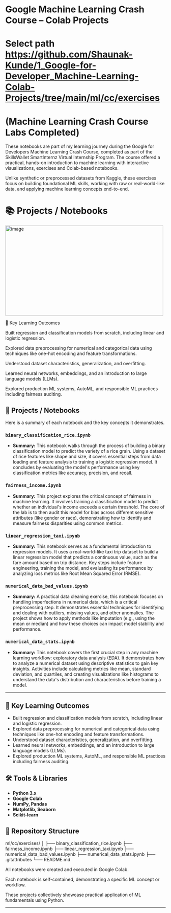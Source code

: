 # Google Machine Learning Crash Course – Colab Projects

# Select path https://github.com/Shaunak-Kunde/1_Google-for-Developer_Machine-Learning-Colab-Projects/tree/main/ml/cc/exercises
# (Machine Learning Crash Course Labs Completed)

These notebooks are part of my learning journey during the Google for Developers Machine Learning Crash Course, completed as part of the SkillsWallet SmartInternz Virtual Internship Program. The course offered a practical, hands-on introduction to machine learning with interactive visualizations, exercises and Colab-based notebooks.

Unlike synthetic or preprocessed datasets from Kaggle, these exercises focus on building foundational ML skills, working with raw or real-world-like data, and applying machine learning concepts end-to-end.

# 📚 Projects / Notebooks
<img width="496" height="282" alt="image" src="https://github.com/user-attachments/assets/1cf5a89b-0934-4df9-b4b8-9f0e02f4d803" />

🚀 Key Learning Outcomes

Built regression and classification models from scratch, including linear and logistic regression.

Explored data preprocessing for numerical and categorical data using techniques like one-hot encoding and feature transformations.

Understood dataset characteristics, generalization, and overfitting.

Learned neural networks, embeddings, and an introduction to large language models (LLMs).

Explored production ML systems, AutoML, and responsible ML practices including fairness auditing.


## 🚀 Projects / Notebooks

Here is a summary of each notebook and the key concepts it demonstrates.

### `binary_classification_rice.ipynb`
-   **Summary:** This notebook walks through the process of building a binary classification model to predict the variety of a rice grain. Using a dataset of rice features like shape and size, it covers essential steps from data loading and feature analysis to training a logistic regression model. It concludes by evaluating the model's performance using key classification metrics like accuracy, precision, and recall.

### `fairness_income.ipynb`
-   **Summary:** This project explores the critical concept of fairness in machine learning. It involves training a classification model to predict whether an individual's income exceeds a certain threshold. The core of the lab is to then audit this model for bias across different sensitive attributes (like gender or race), demonstrating how to identify and measure fairness disparities using common metrics.

### `linear_regression_taxi.ipynb`
-   **Summary:** This notebook serves as a fundamental introduction to regression models. It uses a real-world-like taxi trip dataset to build a linear regression model that predicts a continuous value, such as the fare amount based on trip distance. Key steps include feature engineering, training the model, and evaluating its performance by analyzing loss metrics like Root Mean Squared Error (RMSE).

### `numerical_data_bad_values.ipynb`
-   **Summary:** A practical data cleaning exercise, this notebook focuses on handling imperfections in numerical data, which is a critical preprocessing step. It demonstrates essential techniques for identifying and dealing with outliers, missing values, and other anomalies. The project shows how to apply methods like imputation (e.g., using the mean or median) and how these choices can impact model stability and performance.

### `numerical_data_stats.ipynb`
-   **Summary:** This notebook covers the first crucial step in any machine learning workflow: exploratory data analysis (EDA). It demonstrates how to analyze a numerical dataset using descriptive statistics to gain key insights. Activities include calculating metrics like mean, standard deviation, and quartiles, and creating visualizations like histograms to understand the data's distribution and characteristics before training a model.

---

## 🔑 Key Learning Outcomes
- Built regression and classification models from scratch, including linear and logistic regression.
- Explored data preprocessing for numerical and categorical data using techniques like one-hot encoding and feature transformations.
- Understood dataset characteristics, generalization, and overfitting.
- Learned neural networks, embeddings, and an introduction to large language models (LLMs).
- Explored production ML systems, AutoML, and responsible ML practices including fairness auditing.

## 🛠️ Tools & Libraries

-   **Python 3.x**
-   **Google Colab**
-   **NumPy, Pandas**
-   **Matplotlib, Seaborn**
-   **Scikit-learn**

## 📂 Repository Structure

ml/cc/exercises/
│
├── binary_classification_rice.ipynb
├── fairness_income.ipynb
├── linear_regression_taxi.ipynb
├── numerical_data_bad_values.ipynb
├── numerical_data_stats.ipynb
├── .gitattributes
└── README.md

All notebooks were created and executed in Google Colab.

Each notebook is self-contained, demonstrating a specific ML concept or workflow.

These projects collectively showcase practical application of ML fundamentals using Python.

---
